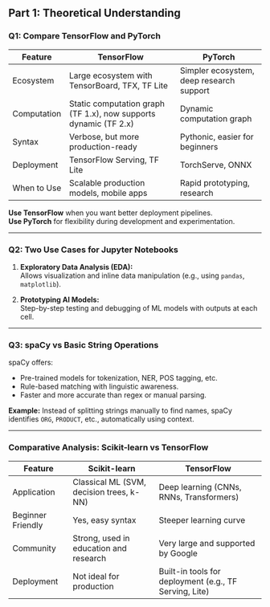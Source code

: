 ## Part 1: Theoretical Understanding

### Q1: Compare TensorFlow and PyTorch

| Feature      | TensorFlow                             | PyTorch                          |
|--------------|----------------------------------------|----------------------------------|
| Ecosystem    | Large ecosystem with TensorBoard, TFX, TF Lite | Simpler ecosystem, deep research support |
| Computation  | Static computation graph (TF 1.x), now supports dynamic (TF 2.x) | Dynamic computation graph        |
| Syntax       | Verbose, but more production-ready     | Pythonic, easier for beginners   |
| Deployment   | TensorFlow Serving, TF Lite            | TorchServe, ONNX                 |
| When to Use  | Scalable production models, mobile apps| Rapid prototyping, research      |

**Use TensorFlow** when you want better deployment pipelines.  
**Use PyTorch** for flexibility during development and experimentation.

---

### Q2: Two Use Cases for Jupyter Notebooks

1. **Exploratory Data Analysis (EDA):**  
   Allows visualization and inline data manipulation (e.g., using `pandas`, `matplotlib`).

2. **Prototyping AI Models:**  
   Step-by-step testing and debugging of ML models with outputs at each cell.

---

### Q3: spaCy vs Basic String Operations

spaCy offers:
- Pre-trained models for tokenization, NER, POS tagging, etc.
- Rule-based matching with linguistic awareness.
- Faster and more accurate than regex or manual parsing.

**Example:** Instead of splitting strings manually to find names, spaCy identifies `ORG`, `PRODUCT`, etc., automatically using context.

---

### Comparative Analysis: Scikit-learn vs TensorFlow

| Feature        | Scikit-learn                            | TensorFlow                         |
|----------------|-----------------------------------------|------------------------------------|
| Application    | Classical ML (SVM, decision trees, k-NN) | Deep learning (CNNs, RNNs, Transformers) |
| Beginner Friendly | Yes, easy syntax                      | Steeper learning curve             |
| Community      | Strong, used in education and research   | Very large and supported by Google |
| Deployment     | Not ideal for production                | Built-in tools for deployment (e.g., TF Serving, Lite) |
